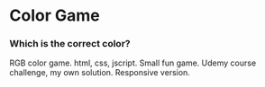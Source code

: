 # Color Game

### Which is the correct color?


RGB color game. html, css, jscript. Small fun game. Udemy course challenge, my own solution. Responsive version.
